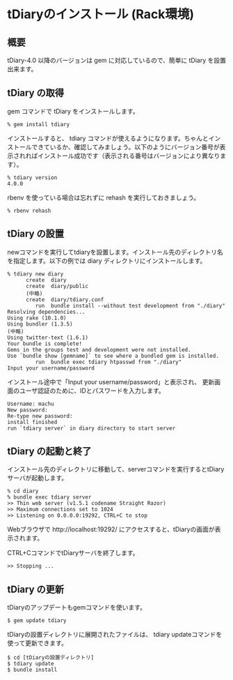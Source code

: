 tDiaryのインストール (Rack環境)
============================

## 概要

tDiary-4.0 以降のバージョンは gem に対応しているので、簡単に tDiary を設置出来ます。

## tDiary の取得

gem コマンドで tDiary をインストールします。

```
% gem install tdiary
```

インストールすると、 tdiary コマンドが使えるようになります。ちゃんとインストールできているか、確認してみましょう。以下のようにバージョン番号が表示されればインストール成功です（表示される番号はバージョンにより異なります）。

```
% tdiary version
4.0.0
```

rbenv を使っている場合は忘れずに rehash を実行しておきましょう。

```
% rbenv rehash
```

## tDiary の設置

newコマンドを実行してtdiaryを設置します。インストール先のディレクトリ名を指定します。以下の例では diary ディレクトリにインストールします。

```
% tdiary new diary
      create  diary
      create  diary/public
      (中略)
      create  diary/tdiary.conf
         run  bundle install --without test development from "./diary"
Resolving dependencies...
Using rake (10.1.0)
Using bundler (1.3.5)
(中略)
Using twitter-text (1.6.1)
Your bundle is complete!
Gems in the groups test and development were not installed.
Use `bundle show [gemname]` to see where a bundled gem is installed.
         run  bundle exec tdiary htpasswd from "./diary"
Input your username/password
```

インストール途中で「Input your username/password」と表示され、
更新画面のユーザ認証のために、IDとパスワードを入力します。

```
Username: machu
New password:
Re-type new password:
install finished
run `tdiary server` in diary directory to start server
```

## tDiary の起動と終了

インストール先のディレクトリに移動して、serverコマンドを実行するとtDiaryサーバが起動します。

```
% cd diary
% bundle exec tdiary server
>> Thin web server (v1.5.1 codename Straight Razor)
>> Maximum connections set to 1024
>> Listening on 0.0.0.0:19292, CTRL+C to stop
```

Webブラウザで http://localhost:19292/ にアクセスすると、tDiaryの画面が表示されます。

CTRL+CコマンドでtDiaryサーバを終了します。

```
>> Stopping ...
```

## tDiary の更新

tDiaryのアップデートもgemコマンドを使います。

```
$ gem update tdiary
```

tDiaryの設置ディレクトリに展開されたファイルは、 tdiary updateコマンドを使って更新できます。

```
$ cd [tDiaryの設置ディレクトリ]
$ tdiary update
$ bundle install
```
